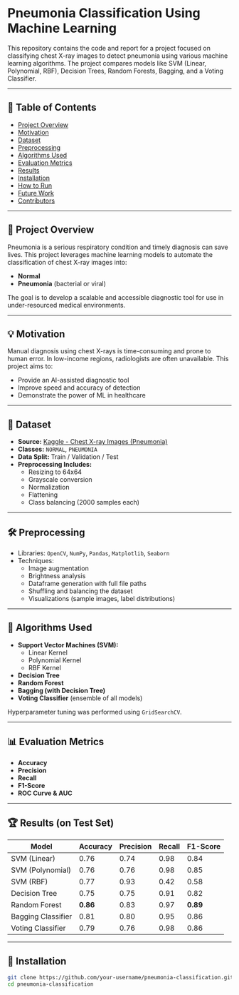 # Pneumonia Classification Using Machine Learning

This repository contains the code and report for a project focused on classifying chest X-ray images to detect pneumonia using various machine learning algorithms. The project compares models like SVM (Linear, Polynomial, RBF), Decision Trees, Random Forests, Bagging, and a Voting Classifier.

---

## 📌 Table of Contents

- [Project Overview](#project-overview)
- [Motivation](#motivation)
- [Dataset](#dataset)
- [Preprocessing](#preprocessing)
- [Algorithms Used](#algorithms-used)
- [Evaluation Metrics](#evaluation-metrics)
- [Results](#results)
- [Installation](#installation)
- [How to Run](#how-to-run)
- [Future Work](#future-work)
- [Contributors](#contributors)

---

## 🧠 Project Overview

Pneumonia is a serious respiratory condition and timely diagnosis can save lives. This project leverages machine learning models to automate the classification of chest X-ray images into:
- **Normal**
- **Pneumonia** (bacterial or viral)

The goal is to develop a scalable and accessible diagnostic tool for use in under-resourced medical environments.

---

## 💡 Motivation

Manual diagnosis using chest X-rays is time-consuming and prone to human error. In low-income regions, radiologists are often unavailable. This project aims to:
- Provide an AI-assisted diagnostic tool
- Improve speed and accuracy of detection
- Demonstrate the power of ML in healthcare

---

## 📂 Dataset

- **Source:** [Kaggle - Chest X-ray Images (Pneumonia)](https://www.kaggle.com/datasets/paultimothymooney/chest-xray-pneumonia)
- **Classes:** `NORMAL`, `PNEUMONIA`
- **Data Split:** Train / Validation / Test
- **Preprocessing Includes:**
  - Resizing to 64x64
  - Grayscale conversion
  - Normalization
  - Flattening
  - Class balancing (2000 samples each)

---

## 🛠 Preprocessing

- Libraries: `OpenCV`, `NumPy`, `Pandas`, `Matplotlib`, `Seaborn`
- Techniques:
  - Image augmentation
  - Brightness analysis
  - Dataframe generation with full file paths
  - Shuffling and balancing the dataset
  - Visualizations (sample images, label distributions)

---

## 🤖 Algorithms Used

- **Support Vector Machines (SVM):**
  - Linear Kernel
  - Polynomial Kernel
  - RBF Kernel
- **Decision Tree**
- **Random Forest**
- **Bagging (with Decision Tree)**
- **Voting Classifier** (ensemble of all models)

Hyperparameter tuning was performed using `GridSearchCV`.

---

## 📊 Evaluation Metrics

- **Accuracy**
- **Precision**
- **Recall**
- **F1-Score**
- **ROC Curve & AUC**

---

## 🏆 Results (on Test Set)

| Model                  | Accuracy | Precision | Recall | F1-Score |
|------------------------|----------|-----------|--------|----------|
| SVM (Linear)           | 0.76     | 0.74      | 0.98   | 0.84     |
| SVM (Polynomial)       | 0.76     | 0.76      | 0.98   | 0.85     |
| SVM (RBF)              | 0.77     | 0.93      | 0.42   | 0.58     |
| Decision Tree          | 0.75     | 0.75      | 0.91   | 0.82     |
| Random Forest          | **0.86** | 0.83      | 0.97   | **0.89** |
| Bagging Classifier     | 0.81     | 0.80      | 0.95   | 0.86     |
| Voting Classifier      | 0.79     | 0.76      | 0.98   | 0.86     |

---

## 🧰 Installation

```bash
git clone https://github.com/your-username/pneumonia-classification.git
cd pneumonia-classification
